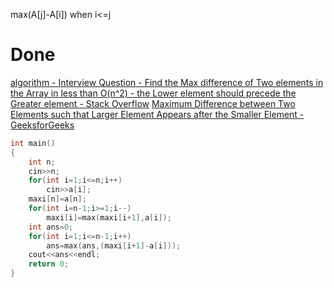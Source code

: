 max(A[j]-A[i]) when i<=j
# Done
[algorithm - Interview Question - Find the Max difference of Two elements in the Array in less than O(n^2) - the Lower element should precede the Greater element - Stack Overflow](https://stackoverflow.com/questions/73645929/interview-question-find-the-max-difference-of-two-elements-in-the-array-in-les#:~:text=Find%20the%20maximum%20difference%20between,is%2065%20%2D%203%20%3D%2062%20.)
[Maximum Difference between Two Elements such that Larger Element Appears after the Smaller Element - GeeksforGeeks](https://www.geeksforgeeks.org/maximum-difference-between-two-elements/)
```C++
int main()
{
    int n;
    cin>>n;
    for(int i=1;i<=n;i++)
        cin>>a[i];
    maxi[n]=a[n];
    for(int i=n-1;i>=1;i--)
        maxi[i]=max(maxi[i+1],a[i]);
    int ans=0;
    for(int i=1;i<=n-1;i++)
        ans=max(ans,(maxi[i+1]-a[i]));
    cout<<ans<<endl;
    return 0;
}
```